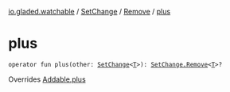 [io.gladed.watchable](../../index.md) / [SetChange](../index.md) / [Remove](index.md) / [plus](./plus.md)

# plus

`operator fun plus(other: `[`SetChange`](../index.md)`<`[`T`](index.md#T)`>): `[`SetChange.Remove`](index.md)`<`[`T`](index.md#T)`>?`

Overrides [Addable.plus](../../-addable/plus.md)

